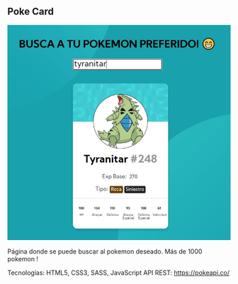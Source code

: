 ## Poke Card

![](resultado.JPG)

Página donde se puede buscar al pokemon deseado. Más de 1000 pokemon !

Tecnologías: HTML5, CSS3, SASS, JavaScript
API REST: https://pokeapi.co/